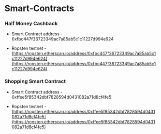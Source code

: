 # Smart-Contracts


### Half Money Cashback

- Smart Contract address - 0xfbc447f36723349ac7a85ab5c1c11227d994e624

- Ropsten testnet - [https://ropsten.etherscan.io/address/0xfbc447f36723349ac7a85ab5c1c11227d994e624](https://ropsten.etherscan.io/address/0xfbc447f36723349ac7a85ab5c1c11227d994e624)


### Shopping Smart Contract

- Smart Contract address - 0xffee5f85342dbf7828594d0431082a71d8cf4fe5

- Ropsten testnet - [https://ropsten.etherscan.io/address/0xffee5f85342dbf7828594d0431082a71d8cf4fe5](https://ropsten.etherscan.io/address/0xffee5f85342dbf7828594d0431082a71d8cf4fe5)
